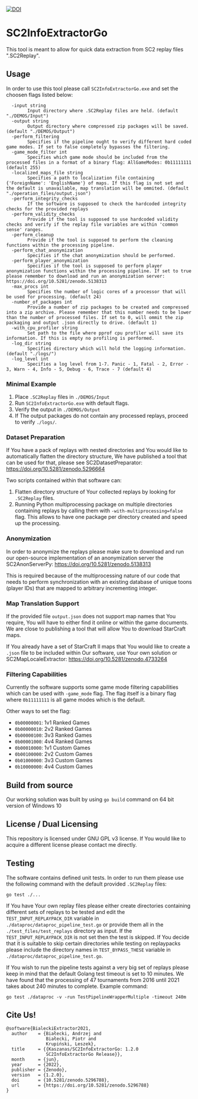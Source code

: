 [![DOI](https://zenodo.org/badge/DOI/10.5281/zenodo.5296788.svg)](https://doi.org/10.5281/zenodo.5296788)

# SC2InfoExtractorGo

This tool is meant to allow for quick data extraction from SC2 replay files ".SC2Replay".

## Usage

In order to use this tool please call ```SC2InfoExtractorGo.exe``` and set the choosen flags listed below:

```
  -input string
    	Input directory where .SC2Replay files are held. (default "./DEMOS/Input")
  -output string
    	Output directory where compressed zip packages will be saved. (default "./DEMOS/Output")
  -perform_filtering
    	Specifies if the pipeline ought to verify different hard coded game modes. If set to false completely bypasses the filtering.
  -game_mode_filter int
    	Specifies which game mode should be included from the processed files in a format of a binary flag: AllGameModes: 0b11111111 (default 255)
  -localized_maps_file string
    	Specifies a path to localization file containing {'ForeignName': 'EnglishName'} of maps. If this flag is not set and the default is unavailable, map translation will be ommited. (default "./operation_files/output.json")
  -perform_integrity_checks
    	If the software is supposed to check the hardcoded integrity checks for the provided replays
  -perform_validity_checks
    	Provide if the tool is supposed to use hardcoded validity checks and verify if the replay file variables are within 'common sense' ranges.
  -perform_cleanup
    	Provide if the tool is supposed to perform the cleaning functions within the processing pipeline.
  -perform_chat_anonymization
    	Specifies if the chat anonymization should be performed.
  -perform_player_anonymization
    	Specifies if the tool is supposed to perform player anonymization functions within the processing pipeline. If set to true please remember to download and run an anonymization server: https://doi.org/10.5281/zenodo.5138313
  -max_procs int
    	Specifies the number of logic cores of a processor that will be used for processing. (default 24)
  -number_of_packages int
    	Provide a number of zip packages to be created and compressed into a zip archive. Please remember that this number needs to be lower than the number of processed files. If set to 0, will ommit the zip packaging and output .json directly to drive. (default 1)
  -with_cpu_profiler string
    	Set path to the file where pprof cpu profiler will save its information. If this is empty no profiling is performed.
  -log_dir string
    	Specifies directory which will hold the logging information. (default "./logs/")
  -log_level int
    	Specifies a log level from 1-7. Panic - 1, Fatal - 2, Error - 3, Warn - 4, Info - 5, Debug - 6, Trace - 7 (default 4)
```

### Minimal Example

1. Place ```.SC2Replay``` files in ```./DEMOS/Input```
2. Run ```SC2InfoExtractorGo.exe``` with default flags.
3. Verify the output in ```./DEMOS/Output```
4. If The output packages do not contain any processed replays, proceed to verify ```./logs/```.

### Dataset Preparation

If You have a pack of replays with nested directories and You would like to automatically flatten the directory structure, We have published a tool that can be used for that, please see SC2DatasetPreparator: https://doi.org/10.5281/zenodo.5296664

Two scripts contained within that software can:
1. Flatten directory structure of Your collected replays by looking for ```.SC2Replay``` files.
2. Running Python multiprocessing package on multiple directories containing replays by calling them with ```-with-multiprocessing=false``` flag. This allows to have one package per directory created and speed up the processing.

### Anonymization

In order to anonymize the replays please make sure to download and run our open-source implementation of an anonymization server the SC2AnonServerPy: https://doi.org/10.5281/zenodo.5138313

This is required because of the multiprocessing nature of our code that needs to perform synchronization with an existing database of unique toons (player IDs) that are mapped to arbitrary incrementing integer.

### Map Translation Support

If the provided file ```output.json``` does not support map names that You require, You will have to either find it online or within the game documents. We are close to publishing a tool that will allow You to download StarCraft maps.

If You already have a set of StarCraft II maps that You would like to create a ```.json``` file to be included within Our software, use Your own solution or SC2MapLocaleExtractor: https://doi.org/10.5281/zenodo.4733264

### Filtering Capabilities

Currently the software supports some game mode filtering capabilities which can be used with ```-game_mode``` flag.
The flag itself is a binary flag where ```0b11111111``` is all game modes which is the default.

Other ways to set the flag:
- ```0b00000001```: 1v1 Ranked Games
- ```0b00000010```: 2v2 Ranked Games
- ```0b00000100```: 3v3 Ranked Games
- ```0b00001000```: 4v4 Ranked Games
- ```0b00010000```: 1v1 Custom Games
- ```0b00100000```: 2v2 Custom Games
- ```0b01000000```: 3v3 Custom Games
- ```0b10000000```: 4v4 Custom Games

## Build from source

Our working solution was built by using ```go build``` command on 64 bit version of Windows 10

## License / Dual Licensing

This repository is licensed under GNU GPL v3 license. If You would like to acquire a different license please contact me directly.

## Testing

The software contains defined unit tests. In order to run them please use the following command with the default provided ```.SC2Replay``` files:

```go test ./...```

If You have Your own replay files please either create directories containing different sets of replays to be tested and edit the ```TEST_INPUT_REPLAYPACK_DIR``` variable in ```./dataproc/dataproc_pipeline_test.go``` or provide them all in the ```./test_files/test_replays``` directory as input. If the ```TEST_INPUT_REPLAYPACK_DIR``` is not set then the test is skipped. If You decide that it is suitable to skip certain directories while testing on replaypacks please include the directory names in ```TEST_BYPASS_THESE``` variable in ```./dataproc/dataproc_pipeline_test.go```.

If You wish to run the pipeline tests against a very big set of replays please keep in mind that the default Golang test timeout is set to 10 minutes. We have found that the processing of 47 tournaments from 2016 until 2021 takes about 240 minutes to complete. Example command:

```go test ./dataproc -v -run TestPipelineWrapperMultiple -timeout 240m```

## Cite Us!

```
@software{BialeckiExtractor2021,
  author    = {Białecki, Andrzej and
               Białecki, Piotr and
               Krupiński, Leszek},
  title     = {{Kaszanas/SC2InfoExtractorGo: 1.2.0 
               SC2InfoExtractorGo Release}},
  month     = {jun},
  year      = {2022},
  publisher = {Zenodo},
  version   = {1.2.0},
  doi       = {10.5281/zenodo.5296788},
  url       = {https://doi.org/10.5281/zenodo.5296788}
}
```
